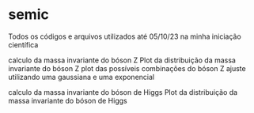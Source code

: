 # semic
Todos os códigos e arquivos utilizados até 05/10/23 na minha iniciação científica



calculo da massa invariante do bóson Z 
Plot da distribuição da massa invariante do bóson Z
plot das possíveis combinações do bóson Z
ajuste utilizando uma gaussiana e uma exponencial


calculo da massa invariante do bóson de Higgs
Plot da distribuição da massa invariante do bóson de Higgs
